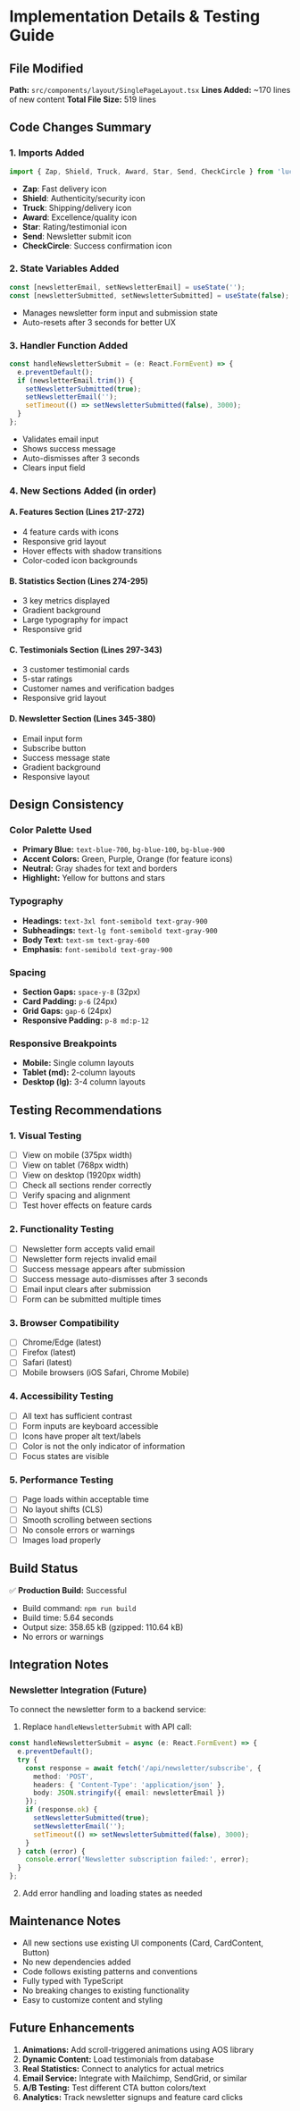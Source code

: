 # Implementation Details & Testing Guide

## File Modified
**Path:** `src/components/layout/SinglePageLayout.tsx`
**Lines Added:** ~170 lines of new content
**Total File Size:** 519 lines

## Code Changes Summary

### 1. Imports Added
```typescript
import { Zap, Shield, Truck, Award, Star, Send, CheckCircle } from 'lucide-react';
```
- **Zap**: Fast delivery icon
- **Shield**: Authenticity/security icon
- **Truck**: Shipping/delivery icon
- **Award**: Excellence/quality icon
- **Star**: Rating/testimonial icon
- **Send**: Newsletter submit icon
- **CheckCircle**: Success confirmation icon

### 2. State Variables Added
```typescript
const [newsletterEmail, setNewsletterEmail] = useState('');
const [newsletterSubmitted, setNewsletterSubmitted] = useState(false);
```
- Manages newsletter form input and submission state
- Auto-resets after 3 seconds for better UX

### 3. Handler Function Added
```typescript
const handleNewsletterSubmit = (e: React.FormEvent) => {
  e.preventDefault();
  if (newsletterEmail.trim()) {
    setNewsletterSubmitted(true);
    setNewsletterEmail('');
    setTimeout(() => setNewsletterSubmitted(false), 3000);
  }
};
```
- Validates email input
- Shows success message
- Auto-dismisses after 3 seconds
- Clears input field

### 4. New Sections Added (in order)

#### A. Features Section (Lines 217-272)
- 4 feature cards with icons
- Responsive grid layout
- Hover effects with shadow transitions
- Color-coded icon backgrounds

#### B. Statistics Section (Lines 274-295)
- 3 key metrics displayed
- Gradient background
- Large typography for impact
- Responsive grid

#### C. Testimonials Section (Lines 297-343)
- 3 customer testimonial cards
- 5-star ratings
- Customer names and verification badges
- Responsive grid layout

#### D. Newsletter Section (Lines 345-380)
- Email input form
- Subscribe button
- Success message state
- Gradient background
- Responsive layout

## Design Consistency

### Color Palette Used
- **Primary Blue:** `text-blue-700`, `bg-blue-100`, `bg-blue-900`
- **Accent Colors:** Green, Purple, Orange (for feature icons)
- **Neutral:** Gray shades for text and borders
- **Highlight:** Yellow for buttons and stars

### Typography
- **Headings:** `text-3xl font-semibold text-gray-900`
- **Subheadings:** `text-lg font-semibold text-gray-900`
- **Body Text:** `text-sm text-gray-600`
- **Emphasis:** `font-semibold text-gray-900`

### Spacing
- **Section Gaps:** `space-y-8` (32px)
- **Card Padding:** `p-6` (24px)
- **Grid Gaps:** `gap-6` (24px)
- **Responsive Padding:** `p-8 md:p-12`

### Responsive Breakpoints
- **Mobile:** Single column layouts
- **Tablet (md):** 2-column layouts
- **Desktop (lg):** 3-4 column layouts

## Testing Recommendations

### 1. Visual Testing
- [ ] View on mobile (375px width)
- [ ] View on tablet (768px width)
- [ ] View on desktop (1920px width)
- [ ] Check all sections render correctly
- [ ] Verify spacing and alignment
- [ ] Test hover effects on feature cards

### 2. Functionality Testing
- [ ] Newsletter form accepts valid email
- [ ] Newsletter form rejects invalid email
- [ ] Success message appears after submission
- [ ] Success message auto-dismisses after 3 seconds
- [ ] Email input clears after submission
- [ ] Form can be submitted multiple times

### 3. Browser Compatibility
- [ ] Chrome/Edge (latest)
- [ ] Firefox (latest)
- [ ] Safari (latest)
- [ ] Mobile browsers (iOS Safari, Chrome Mobile)

### 4. Accessibility Testing
- [ ] All text has sufficient contrast
- [ ] Form inputs are keyboard accessible
- [ ] Icons have proper alt text/labels
- [ ] Color is not the only indicator of information
- [ ] Focus states are visible

### 5. Performance Testing
- [ ] Page loads within acceptable time
- [ ] No layout shifts (CLS)
- [ ] Smooth scrolling between sections
- [ ] No console errors or warnings
- [ ] Images load properly

## Build Status
✅ **Production Build:** Successful
- Build command: `npm run build`
- Build time: 5.64 seconds
- Output size: 358.65 kB (gzipped: 110.64 kB)
- No errors or warnings

## Integration Notes

### Newsletter Integration (Future)
To connect the newsletter form to a backend service:

1. Replace `handleNewsletterSubmit` with API call:
```typescript
const handleNewsletterSubmit = async (e: React.FormEvent) => {
  e.preventDefault();
  try {
    const response = await fetch('/api/newsletter/subscribe', {
      method: 'POST',
      headers: { 'Content-Type': 'application/json' },
      body: JSON.stringify({ email: newsletterEmail })
    });
    if (response.ok) {
      setNewsletterSubmitted(true);
      setNewsletterEmail('');
      setTimeout(() => setNewsletterSubmitted(false), 3000);
    }
  } catch (error) {
    console.error('Newsletter subscription failed:', error);
  }
};
```

2. Add error handling and loading states as needed

## Maintenance Notes

- All new sections use existing UI components (Card, CardContent, Button)
- No new dependencies added
- Code follows existing patterns and conventions
- Fully typed with TypeScript
- No breaking changes to existing functionality
- Easy to customize content and styling

## Future Enhancements

1. **Animations:** Add scroll-triggered animations using AOS library
2. **Dynamic Content:** Load testimonials from database
3. **Real Statistics:** Connect to analytics for actual metrics
4. **Email Service:** Integrate with Mailchimp, SendGrid, or similar
5. **A/B Testing:** Test different CTA button colors/text
6. **Analytics:** Track newsletter signups and feature card clicks

